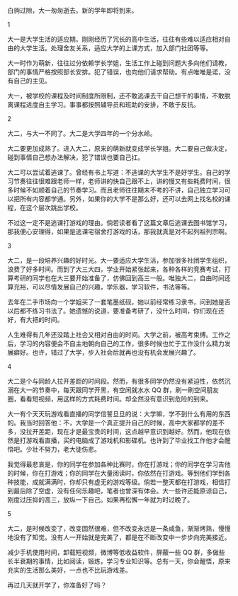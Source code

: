 白驹过隙，大一匆匆逝去。新的学年即将到来。

1

大一是大学生活的适应期。刚刚经历了冗长的高中生活，往往有些难以适应相对自由的大学生活。处理舍友关系，适应大学的上课方式，加入部门社团等等。

大一时作为萌新，往往过分依赖学长学姐，生活工作上碰到问题大多向他们请教，部门的事情严格按照部长安排。犯了错误，也向他们请求帮助。有点唯唯是诺，没有自己的主见。

大一，被学校的课程及时间制度所限制，还不敢逃课去干自己想干的事情，不敢脱离课程进度自主学习。事事都按照辅导员和班助的安排，不敢于反抗。

2

大二，与大一不同了。大二是大学四年的一个分水岭。

大二要更加成熟了。进入大二，原来的萌新就变成学长学姐。大二要自己做决定，碰到事情自己想办法解决，犯了错误也要自己扛。

大二可以尝试着逃课了。曾经有书上写道：不逃课的大学生不是好学生。自己的学习节奏往往很难跟老师一样，老师讲的快自己跟不上，讲的慢又有些耗费时间，很多时候不如顺着自己的节奏学习。而且老师往往期末不考的不讲，自己独立学习可以把所有内容都学通。另外，如果你的大学不是那么好，还可以去网上找名校的课程，在这个层次跳出学校。

不过这一定不是逃课打游戏的理由。倘若读者看了这篇文章后逃课去图书馆学习，那我便心安理得，如果是逃课宅宿舍打游戏的话，那我就真是对不起列祖列宗啊。

3

大二，是一段培养兴趣的好时光。大一要适应大学生活，参加很多社团学生组织，浪费了好多时间。而到了大三大四，学业开始紧张起来，各种各样的竞赛考试，打算考研的同学也在大三要开始准备了，仿佛回到高三一般。唯独大二，自由时间还算充裕，可以尽情发展自己的兴趣，学乐器，学习软件，书法等等。

去年在二手市场向一个学姐买了一套笔墨纸砚，她以前经常练习隶书，问到她是否以后都不练习书法了。她遗憾的说道，要准备考研了，没什么时间，你们现在还好，有大把的时间。

人生难得有几年还没踏上社会又相对自由的时间。大学之前，被高考束缚。工作之后，学习的内容便会不自主地朝向自己的工作，很多时候也忙于工作没什么精力发展癖好。也许，错过了大学，步入社会后就再也没有机会发展兴趣了。

4

大二是个与同龄人拉开差距的时间段。然而，有很多同学仍然没有紧迫性，依然沉溺在大一的节奏中，每天跟同学开黑，有空闲就水水 QQ 群，刷一刷空间朋友圈，看看短视频，用这样的方式耗费时间。却全然没有意识到危险的到来。

大一有个天天玩游戏看直播的同学信誓旦旦的说：大学嘛，学不到什么有用的东西的。我当时回答他：不，大学是一个真正提升自己的时候，高中大家都学的差不多，没拉开差距，现在才是最宝贵的时间，这点越早意识到越好。然而，他现在依然是打游戏看直播，买的电脑成了游戏机和影碟机。也许到了毕业找工作他才会醒悟吧。少壮不努力，老大徒伤悲。

我觉得最悲哀是，你的同学在参加各种比赛时，你在打游戏；你的同学在学习吉他的时候，你在打游戏；你的同学在大量阅读时，你依然在打游戏。等到他们学到各种技能，成就满满时，你却只有虚无的游戏等级。倘若一整天都在打游戏，相信打到最后除了空虚，没有任何乐趣吧，笔者也曾深有体会。大一些许还能原谅自己，刚度过压抑的高三，放纵一下自己。如果再松懈一年就为时过晚了。

5

大二，是时候改变了，改变固然很难，但不改变永远是一条咸鱼，渐渐烤熟，慢慢地没有了知觉。没有人一开始就是完美了，都是在不断改变中一步步向完美接近。

减少手机使用时间，卸载短视频，微博等低收益软件，屏蔽一些 QQ 群，多做些长半衰期的事情，比如阅读，锻炼，学习专业知识等。总有一天，你会醒悟，原来充实的生活那么美好，一点也不比玩游戏差。

再过几天就开学了，你准备好了吗？
